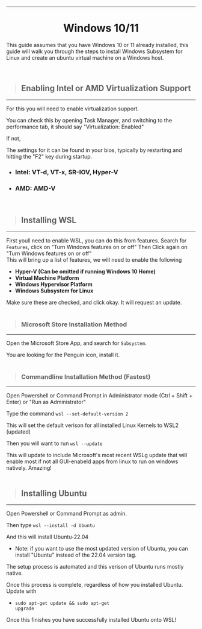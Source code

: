 
---

<h1 align=center>Windows 10/11</h1>
<p>

This guide assumes that you have Windows 10 or 11 already installed, this guide will walk you through the steps to install Windows Subsystem for Linux and create an ubuntu virtual machine on a Windows host.
</p><br>

> <h2> Enabling Intel or AMD Virtualization Support </h2>
---

<p>
For this you will need to enable virtualization support.

You can check this by opening Task Manager, and switching to the performance tab, it should say "Virtualization: Enabled"

If not,

 The settings for it can be found in your bios, typically by restarting and hitting the "F2" key during startup.  

- <h3>Intel: VT-d, VT-x, SR-IOV, Hyper-V</h3>

- <h3>AMD: AMD-V
<br>

> <h2> Installing WSL </h2>
---

<p>
First youll need to enable WSL, you can do this from features.
  Search for <code>Features</code>, click on "Turn Windows features on or off"
  Then Click again on "Turn Windows features on or off"
<br>
This will bring up a list of features, we will need to enable the following

<b>

- Hyper-V (Can be omitted if running Windows 10 Home)
- Virtual Machine Platform
- Windows Hypervisor Platform
- Windows Subsystem for Linux

</b>

Make sure these are checked, and click okay. It will request an update.
<br><br>



> <h3> Microsoft Store Installation Method
---

Open the Microsoft Store App, and search for <code>Subsystem</code>. <br>

You are looking for the Penguin icon, install it.
<br><br>



> <h3> Commandline Installation Method (Fastest)
---
Open Powershell or Command Prompt in Administrator mode (Ctrl + Shift + Enter) or "Run as Administrator"

Type the command <code>wsl --set-default-version 2</code>


This will set the default verison for all installed Linux Kernels to WSL2 (updated)

Then you will want to run <code>wsl --update</code>

This will update to include Microsoft's most recent WSLg update that will enable most if not all GUI-enabeld apps from linux to run on windows natively. Amazing!
<br><br>


> <h2> Installing Ubuntu
---

Open Powershell or Command Prompt as admin.

Then type <code>wsl --install -d Ubuntu</code>

And this will install Ubuntu-22.04

- Note: if you want to use the most updated version of Ubuntu, you can install "Ubuntu" instead of the 22.04 version tag.

The setup process is automated and this verison of Ubuntu runs mostly native.

Once this process is complete, regardless of how you installed Ubuntu. Update with

- <code>sudo apt-get update && sudo apt-get upgrade</code>

Once this finishes you have successfully installed Ubuntu onto WSL!
</p>

